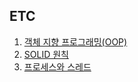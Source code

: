 ## ETC
1. [객체 지향 프로그래밍(OOP)](https://skroy0513.tistory.com/44)
2. [SOLID 원칙](https://skroy0513.tistory.com/48)
3. [프로세스와 스레드](https://skroy0513.tistory.com/54)

